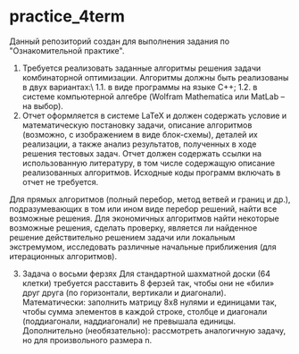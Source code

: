 # practice_4term
Данный репозиторий создан для выполнения задания по "Ознакомительной практике".
1. Требуется реализовать заданные алгоритмы решения задачи комбинаторной оптимизации.
Алгоритмы должны быть реализованы в двух вариантах:\\
  1.1. в виде программы на языке C++;
  1.2. в системе компьютерной алгебре (Wolfram Mathematica или MatLab – на выбор).
2. Отчет оформляется в системе LaTeX и должен содержать условие и математическую
постановку задачи, описание алгоритмов (возможно, с изображением в виде блок-схемы),
деталей их реализации, а также анализ результатов, полученных в ходе решения тестовых
задач. Отчет должен содержать ссылки на использованную литературу, в том числе
содержащую описание реализованных алгоритмов. Исходные коды программ включать в
отчет не требуется.


Для прямых алгоритмов (полный перебор, метод ветвей и границ и др.), подразумевающих
в том или ином виде перебор решений, найти все возможные решения. Для экономичных
алгоритмов найти некоторые возможные решения, сделать проверку, является ли найденное
решение действительно решением задачи или локальным экстремумом, исследовать различные
начальные приближения (для итерационных алгоритмов).


3. Задача о восьми ферзях
Для стандартной шахматной доски (64 клетки) требуется расставить 8 ферзей так, чтобы они не
«били» друг друга (по горизонтали, вертикали и диагонали). Математически: заполнить матрицу
8х8 нулями и единицами так, чтобы сумма элементов в каждой строке, столбце и диагонали
(поддиагонали, наддиагонали) не превышала единицы. Дополнительно (необязательно):
рассмотреть аналогичную задачу, но для произвольного размера n.
